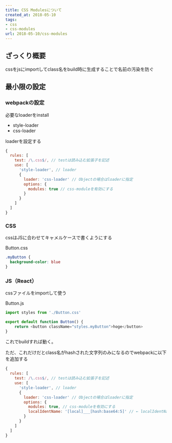 ```yaml
---
title: CSS Modulesについて
created_at: 2018-05-10
tags: 
- css
- css-modules
url: 2018-05-10/css-modules
---
```

## ざっくり概要
cssをjsにimportしてclass名をbuild時に生成することで名前の汚染を防ぐ

## 最小限の設定

### webpackの設定

必要なloaderをinstall

- style-loader
- css-loader

loaderを設定する
```js
{
  rules: [
    test: /\.css$/, // testは読み込む拡張子を記述
    use: [
      'style-loader', // loader
      {
        loader: 'css-loader' // Objectの場合はloaderに指定
        options: {
          modules: true // css-moduleを有効にする
        }
      }
    ]
  ]
}
```

### CSS
cssはJSに合わせてキャメルケースで書くようにする

Button.css
```css
.myButton {
  background-color: blue
}
```

### JS（React）
cssファイルをimportして使う

Button.js
```js
import styles from './Button.css'

export default function Button() {
    return <button className="styles.myButton">hoge</button>
}
```

これでbuildすれば動く。

ただ、これだけだとclass名がhashされた文字列のみになるのでwebpackに以下を追加する

```js
{
  rules: [
    test: /\.css$/, // testは読み込む拡張子を記述
    use: [
      'style-loader', // loader
      {
        loader: 'css-loader' // Objectの場合はloaderに指定
        options: {
          modules: true, // css-moduleを有効にする
          localIdentName: '[local]___[hash:base64:5]' // ← localIdentNameをこのようにすると `クラス名___ハッシュ`のクラス名で生成される
        }
      }
    ]
  ]
}
```
